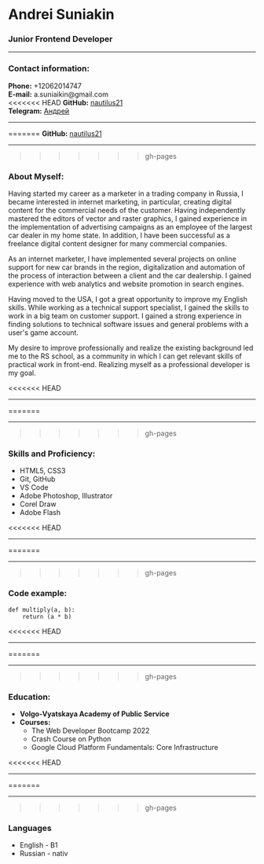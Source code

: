 
# Andrei Suniakin
### Junior Frontend Developer
***
### Contact information:
**Phone:** +12062014747\
**E-mail:** a.suniaikin<span></span>@gmail.com\
<<<<<<< HEAD
**GitHub:** [nautilus21](https://github.com/nautilus21/)\
**Telegram:** [Андрей](https://t.me/nautilus4747/)


****

=======
**GitHub:** [nautilus21](https://github.com/nautilus21/)


***
>>>>>>> gh-pages

### About Myself:

Having started my career as a marketer in a trading company in Russia, I became interested in internet marketing, in particular, creating digital content for the commercial needs of the customer. Having independently mastered the editors of vector and raster graphics, I gained experience in the implementation of advertising campaigns as an employee of the largest car dealer in my home state. In addition, I have been successful as a freelance digital content designer for many commercial companies.

As an internet marketer, I have implemented several projects on online support for new car brands in the region, digitalization and automation of the process of interaction between a client and the car dealership. I gained experience with web analytics and website promotion in search engines.

Having moved to the USA, I got a great opportunity to improve my English skills. While working as a technical support specialist, I gained the skills to work in a big team on customer support. I gained a strong experience in finding solutions to technical software issues and general problems with a user's game account.

My desire to improve professionally and realize the existing background led me to the RS school, as a community in which I can get relevant skills of practical work in front-end. Realizing myself as a professional developer is my goal.


<<<<<<< HEAD
****

=======
***
>>>>>>> gh-pages

### Skills and Proficiency:
* HTML5, CSS3
* Git, GitHub
* VS Code
* Adobe Photoshop, Illustrator
* Corel Draw
* Adobe Flash


<<<<<<< HEAD
****

=======
***
>>>>>>> gh-pages

### Code example:
```
def multiply(a, b):
    return (a * b)
```

<<<<<<< HEAD
****
=======
***
>>>>>>> gh-pages

### Education:
* **Volgo-Vyatskaya Academy of Public Service**
* **Courses:**
    + The Web Developer Bootcamp 2022
    + Crash Course on Python
    + Google Cloud Platform Fundamentals: Core Infrastructure

<<<<<<< HEAD

****

=======
***
>>>>>>> gh-pages

### Languages
* English - B1
* Russian - nativ
